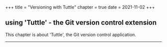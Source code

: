 +++
title = "Versioning with Tuttle"
chapter = true
date = 2021-11-02
+++

## using 'Tuttle' - the Git version control extension

This chapter is about 'Tuttle', the Git version control
application.

---
